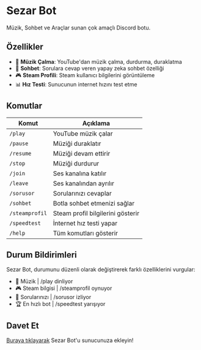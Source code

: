 # Sezar Bot

Müzik, Sohbet ve Araçlar sunan çok amaçlı Discord botu.

## Özellikler

- 🎵 **Müzik Çalma**: YouTube'dan müzik çalma, durdurma, duraklatma
- 💬 **Sohbet**: Sorulara cevap veren yapay zeka sohbet özelliği
- 🎮 **Steam Profili**: Steam kullanıcı bilgilerini görüntüleme
- 📊 **Hız Testi**: Sunucunun internet hızını test etme

## Komutlar

| Komut | Açıklama |
|-------|----------|
| `/play` | YouTube müzik çalar |
| `/pause` | Müziği duraklatır |
| `/resume` | Müziği devam ettirir |
| `/stop` | Müziği durdurur |
| `/join` | Ses kanalına katılır |
| `/leave` | Ses kanalından ayrılır |
| `/sorusor` | Sorularınızı cevaplar |
| `/sohbet` | Botla sohbet etmenizi sağlar |
| `/steamprofil` | Steam profil bilgilerini gösterir |
| `/speedtest` | İnternet hız testi yapar |
| `/help` | Tüm komutları gösterir |

## Durum Bildirimleri

Sezar Bot, durumunu düzenli olarak değiştirerek farklı özelliklerini vurgular:
- 🎵 Müzik | /play dinliyor
- 🎮 Steam bilgisi | /steamprofil oynuyor
- 👀 Sorularınızı | /sorusor izliyor
- 🏆 En hızlı bot | /speedtest yarışıyor

## Davet Et

[Buraya tıklayarak](https://discord.com/oauth2/authorize?client_id=YOUR_CLIENT_ID&permissions=3419134&scope=bot%20applications.commands) Sezar Bot'u sunucunuza ekleyin!
